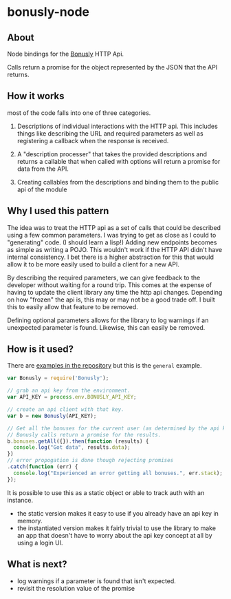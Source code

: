 # bonusly-node

## About

Node bindings for the [Bonusly](https://bonus.ly) HTTP Api.

Calls return a promise for the object represented by the JSON that the API returns.

## How it works

most of the code falls into one of three categories.

1) Descriptions of individual interactions with the HTTP api. This includes things like describing the URL and required parameters as well as registering a callback when the response is received.

2) A "description processer" that takes the provided descriptions and returns a callable that when called with options will return a promise for data from the API.

3) Creating callables from the descriptions and binding them to the public api of the module

## Why I used this pattern

The idea was to treat the HTTP api as a set of calls that could be described using a few common parameters. I was trying to get as close as I could to "generating" code. (I should learn a lisp!) Adding new endpoints becomes as simple as writing a POJO. This wouldn't work if the HTTP API didn't have internal consistency. I bet there is a higher abstraction for this that would allow it to be more easily used to build a client for a new API.

By describing the required parameters, we can give feedback to the developer without waiting for a round trip.  This comes at the expense of having to update the client library any time the http api changes. Depending on how "frozen" the api is, this may or may not be a good trade off. I built this to easily allow that feature to be removed.

Defining optional parameters allows for the library to log warnings if an unexpected parameter is found. Likewise, this can easily be removed.

## How is it used?

There are [examples in the repository](https://github.com/jhgaylor/bonusly-node/tree/master/examples) but this is the `general` example.

```js
var Bonusly = require('Bonusly');

// grab an api key from the environment.
var API_KEY = process.env.BONUSLY_API_KEY;

// create an api client with that key.
var b = new Bonusly(API_KEY);

// Get all the bonuses for the current user (as determined by the api key)
// Bonusly calls return a promise for the results.
b.bonuses.getAll({}).then(function (results) {
  console.log("Got data", results.data);
})
// error propogation is done though rejecting promises
.catch(function (err) {
  console.log("Experienced an error getting all bonuses.", err.stack);
});
```

It is possible to use this as a static object or able to track auth with an instance.

- the static version makes it easy to use if you already have an api key in memory.
- the instantiated version makes it fairly trivial to use the library to make an app that doesn't have to worry about the api key concept at all by using a login UI.


## What is next?

* log warnings if a parameter is found that isn't expected.
* revisit the resolution value of the promise

